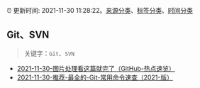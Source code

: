 :alarm_clock: 更新时间: 2021-11-30 11:28:22。[来源分类](../README.md)、[标签分类](../TAGS.md)、[时间分类](../TIMELINE.md)

## Git、SVN


> 关键字：`Git`、`SVN`



- [2021-11-30-图片处理看这篇就完了（GitHub-热点速览）](https://toutiao.io/k/4kkl2g0) 
- [2021-11-30-推荐-最全的-Git-常用命令速查（2021-版）](https://toutiao.io/k/omfqktk) 